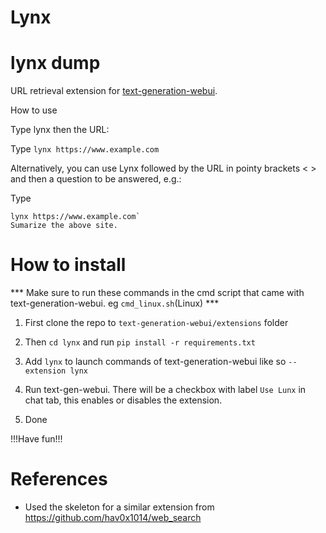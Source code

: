 # Lynx

# lynx dump
 URL retrieval extension for [text-generation-webui](https://github.com/oobabooga/text-generation-webui).

 How to use

 Type lynx then the URL:

 Type ```lynx https://www.example.com```

  Alternatively, you can use Lynx followed by the URL in pointy brackets &lt; &gt; and then a question to be answered, e.g.:

 Type
 ```
 lynx https://www.example.com`
 Sumarize the above site.
 ```
 

# How to install

*** Make sure to run these commands in the cmd script that came with text-generation-webui. eg ```cmd_linux.sh```(Linux) ***

1. First clone the repo to ```text-generation-webui/extensions``` folder

2. Then ```cd lynx``` and run ```pip install -r requirements.txt```

3. Add ```lynx``` to launch commands of text-generation-webui
   like so ```--extension lynx```

4. Run text-gen-webui. There will be a checkbox with label ```Use Lunx``` in chat tab, this enables or disables the extension.

5. Done

!!!Have fun!!!

# References
- Used the skeleton for a similar extension from https://github.com/hav0x1014/web_search
